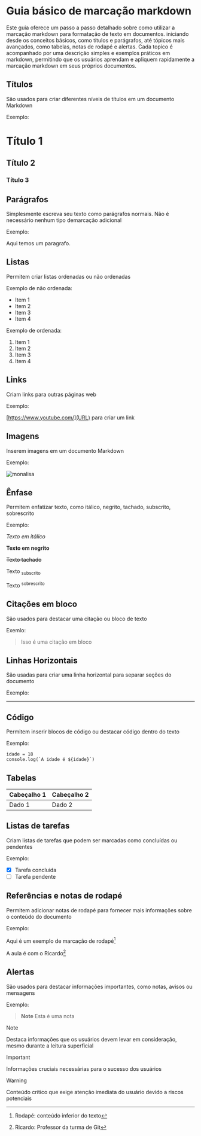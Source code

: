 # Guia básico de marcação markdown
Este guia oferece um passo a passo detalhado sobre como utilizar a marcação markdown para formatação de texto em documentos. iniciando desde os conceitos básicos, como títulos e parágrafos, até tópicos mais avançados, como tabelas, notas de rodapé e alertas. Cada topico é acompanhado por uma descrição simples e exemplos práticos em markdown, permitindo que os usuários aprendam e apliquem rapidamente a marcação markdown em seus próprios documentos.

## Títulos
São usados para criar diferentes níveis de títulos em um documento Markdown

Exemplo:

# Título 1
## Título 2
### Título 3

## Parágrafos
Simplesmente escreva seu texto como parágrafos normais. Não é necessário nenhum tipo demarcação adicional

Exemplo:

Aqui temos um paragrafo.

## Listas 
Permitem criar listas ordenadas ou não ordenadas

Exemplo de não ordenada:
* Item 1
* Item 2
* Item 3
* Item 4

Exemplo de ordenada:

1. Item 1
2. Item 2
3. Item 3
4. Item 4

## Links
Criam links para outras páginas web

Exemplo:

[https://www.youtube.com/](URL) para criar um link

## Imagens
Inserem imagens em um documento Markdown

Exemplo:

![monalisa](https://github.com/BiluTeteia/atv002/assets/40745516/fd35f654-0a36-482c-aff6-692f800ce6ec)

## Ênfase
Permitem enfatizar texto, como itálico, negrito, tachado, subscrito, sobrescrito

Exemplo:

_Texto em itálico_

**Texto em negrito**

~~Texto tachado~~

Texto <sub>subscrito</sub>

Texto <sup>sobrescrito</sup>

## Citações em bloco
São usados para destacar uma citação ou  bloco de texto

Exemlo: 

> Isso é uma citação em bloco

## Linhas Horizontais

São usadas para criar uma linha horizontal para separar seções do documento

Exemplo:

---


## Código
Permitem inserir blocos de código ou destacar código dentro do texto

Exemplo:

```
idade = 18
console.log(`A idade é ${idade}`)
```
## Tabelas
| Cabeçalho 1 | Cabeçalho 2 |
|-------------|-------------|
| Dado 1      | Dado 2      |

## Listas de tarefas
Criam listas de tarefas que podem ser marcadas como concluídas ou pendentes

Exemplo:

- [x] Tarefa concluída
- [ ] Tarefa pendente

## Referências e notas de rodapé
Permitem adicionar notas de rodapé para fornecer mais informações sobre o conteúdo do documento

Exemplo:

Aqui é um exemplo de marcação de rodapé[^1]

A aula é com o Ricardo[^2]

[^1]: Rodapé: conteúdo inferior do texto
[^2]: Ricardo: Professor da turma de Git
## Alertas
São usados para destacar informações importantes, como notas, avisos ou mensagens

Exemplo:

> **Note**
> Esta é uma nota

> [!NOTE]
> Destaca informações que os usuários devem levar em consideração, mesmo durante a leitura superficial

> [!IMPORTANT]
> Informações cruciais necessárias para o sucesso dos usuários


> [!WARNING]
> Conteúdo crítico que exige atenção imediata do usuário devido a riscos potenciais
